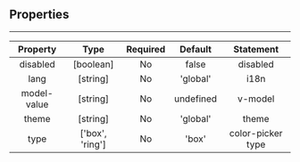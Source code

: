## Properties

---         
| Property | Type | Required | Default | Statement |
|:---:|:---:|:---:|:---:|:---:|
| disabled | [boolean] | No | false | disabled |
| lang | [string] | No | 'global' | i18n |
| model-value | [string] | No | undefined | v-model |
| theme | [string] | No | 'global' | theme |
| type | ['box', 'ring'] | No | 'box' | color-picker type |

